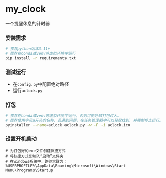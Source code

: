 # my_clock
一个提醒休息的计时器

### 安装需求

```bash
# 推荐python版本3.11+
# 推荐在conda或venv等虚拟环境中运行
pip install -r requirements.txt
```

### 测试运行

- 在`config.py`中配置绝对路径
- 运行`aclock.py`

### 打包

```bash
# 推荐在conda或venv等虚拟环境中运行，否则可能导致打包过大。
# 推荐使用字母a开头的名称，若遇到问题，在任务管理器中可以轻松找到，并强制停止运行。
pyinstaller --name=aclock aclock.py -w -F -i aclock.ico
```

### 设置开机启动

```
# 为打包好的exe文件创建快捷方式
# 将快捷方式复制入“启动”文件夹
# 在windows系统中，路径大致为：
%USERPROFILE%\AppData\Roaming\Microsoft\Windows\Start Menu\Programs\Startup
```

